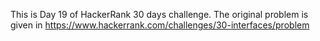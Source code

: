 This is Day 19 of HackerRank 30 days challenge. The original problem is given in https://www.hackerrank.com/challenges/30-interfaces/problem